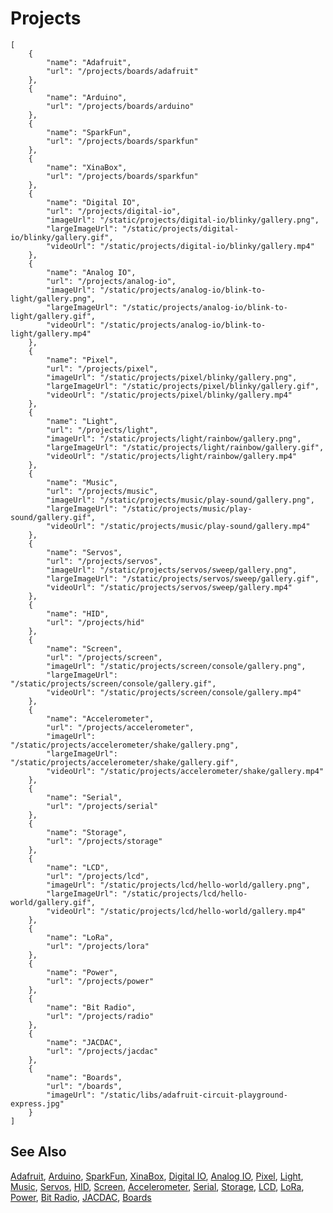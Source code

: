 # Projects

```codecard
[
    {
        "name": "Adafruit",
        "url": "/projects/boards/adafruit"
    },
    {
        "name": "Arduino",
        "url": "/projects/boards/arduino"
    },
    {
        "name": "SparkFun",
        "url": "/projects/boards/sparkfun"
    },
    {
        "name": "XinaBox",
        "url": "/projects/boards/sparkfun"
    },
    {
        "name": "Digital IO",
        "url": "/projects/digital-io",
        "imageUrl": "/static/projects/digital-io/blinky/gallery.png",
        "largeImageUrl": "/static/projects/digital-io/blinky/gallery.gif",
        "videoUrl": "/static/projects/digital-io/blinky/gallery.mp4"
    },
    {
        "name": "Analog IO",
        "url": "/projects/analog-io",
        "imageUrl": "/static/projects/analog-io/blink-to-light/gallery.png",
        "largeImageUrl": "/static/projects/analog-io/blink-to-light/gallery.gif",
        "videoUrl": "/static/projects/analog-io/blink-to-light/gallery.mp4"
    },
    {
        "name": "Pixel",
        "url": "/projects/pixel",
        "imageUrl": "/static/projects/pixel/blinky/gallery.png",
        "largeImageUrl": "/static/projects/pixel/blinky/gallery.gif",
        "videoUrl": "/static/projects/pixel/blinky/gallery.mp4"
    },
    {
        "name": "Light",
        "url": "/projects/light",
        "imageUrl": "/static/projects/light/rainbow/gallery.png",
        "largeImageUrl": "/static/projects/light/rainbow/gallery.gif",
        "videoUrl": "/static/projects/light/rainbow/gallery.mp4"
    },
    {
        "name": "Music",
        "url": "/projects/music",
        "imageUrl": "/static/projects/music/play-sound/gallery.png",
        "largeImageUrl": "/static/projects/music/play-sound/gallery.gif",
        "videoUrl": "/static/projects/music/play-sound/gallery.mp4"
    },
    {
        "name": "Servos",
        "url": "/projects/servos",
        "imageUrl": "/static/projects/servos/sweep/gallery.png",
        "largeImageUrl": "/static/projects/servos/sweep/gallery.gif",
        "videoUrl": "/static/projects/servos/sweep/gallery.mp4"
    },
    {
        "name": "HID",
        "url": "/projects/hid"
    },
    {
        "name": "Screen",
        "url": "/projects/screen",
        "imageUrl": "/static/projects/screen/console/gallery.png",
        "largeImageUrl": "/static/projects/screen/console/gallery.gif",
        "videoUrl": "/static/projects/screen/console/gallery.mp4"
    },
    {
        "name": "Accelerometer",
        "url": "/projects/accelerometer",
        "imageUrl": "/static/projects/accelerometer/shake/gallery.png",
        "largeImageUrl": "/static/projects/accelerometer/shake/gallery.gif",
        "videoUrl": "/static/projects/accelerometer/shake/gallery.mp4"
    },
    {
        "name": "Serial",
        "url": "/projects/serial"
    },
    {
        "name": "Storage",
        "url": "/projects/storage"
    },
    {
        "name": "LCD",
        "url": "/projects/lcd",
        "imageUrl": "/static/projects/lcd/hello-world/gallery.png",
        "largeImageUrl": "/static/projects/lcd/hello-world/gallery.gif",
        "videoUrl": "/static/projects/lcd/hello-world/gallery.mp4"
    },
    {
        "name": "LoRa",
        "url": "/projects/lora"
    },
    {
        "name": "Power",
        "url": "/projects/power"
    },
    {
        "name": "Bit Radio",
        "url": "/projects/radio"
    },
    {
        "name": "JACDAC",
        "url": "/projects/jacdac"
    },
    {
        "name": "Boards",
        "url": "/boards",
        "imageUrl": "/static/libs/adafruit-circuit-playground-express.jpg"
    }
]
```

## See Also

[Adafruit](/projects/boards/adafruit),
[Arduino](/projects/boards/arduino),
[SparkFun](/projects/boards/sparkfun),
[XinaBox](/projects/boards/sparkfun),
[Digital IO](/projects/digital-io),
[Analog IO](/projects/analog-io),
[Pixel](/projects/pixel),
[Light](/projects/light),
[Music](/projects/music),
[Servos](/projects/servos),
[HID](/projects/hid),
[Screen](/projects/screen),
[Accelerometer](/projects/accelerometer),
[Serial](/projects/serial),
[Storage](/projects/storage),
[LCD](/projects/lcd),
[LoRa](/projects/lora),
[Power](/projects/power),
[Bit Radio](/projects/radio),
[JACDAC](/projects/jacdac),
[Boards](/boards)

